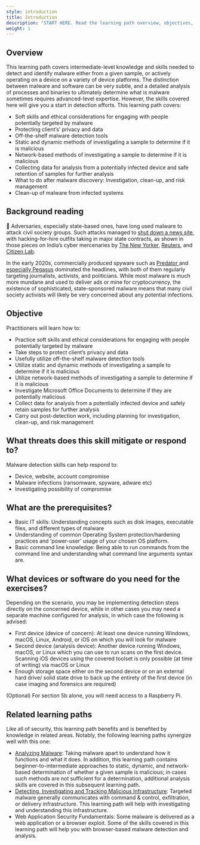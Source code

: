 ```yaml
---
style: introduction
title: Introduction
description: "START HERE. Read the learning path overview, objectives, associated threats, and prerequisites"
weight: 1
---
```


## Overview

This learning path covers intermediate-level knowledge and skills needed to detect and identify malware either from a given sample, or actively operating on a device on a variety of device platforms. The distinction between malware and software can be very subtle, and a detailed analysis of processes and binaries to ultimately determine what is malware sometimes requires advanced-level expertise. However, the skills covered here will give you a start in detection efforts. This learning path covers:

- Soft skills and ethical considerations for engaging with people potentially targeted by malware
- Protecting client’s’ privacy and data
- Off-the-shelf malware detection tools
- Static and dynamic methods of investigating a sample to determine if it is malicious
- Network-based methods of investigating a sample to determine if it is malicious
- Collecting data for analysis from a potentially infected device and safe retention of samples for further analysis
- What to do after malware discovery: Investigation, clean-up, and risk management
- Clean-up of malware from infected systems

## Background reading

📕 Adversaries, especially state-based ones, have long used malware to attack civil society groups. Such attacks managed to [shut down a news site](https://www.amnesty.org/en/latest/research/2016/12/how-a-hacking-campaign-helped-shut-down-an-award-winning-news-site/), with hacking-for-hire outfits taking in major state contracts, as shown in those pieces on India’s cyber mercenaries by [The New Yorker](https://www.newyorker.com/news/annals-of-crime/a-confession-exposes-indias-secret-hacking-industry), [Reuters](https://www.reuters.com/investigates/special-report/usa-hackers-litigation/), and [Citizen Lab](https://citizenlab.ca/2020/06/dark-basin-uncovering-a-massive-hack-for-hire-operation/).

In the early 2020s, commercially produced spyware such as [Predator ](https://eic.network/projects/predator-files.html)and [especially Pegasus](https://www.amnesty.org/en/latest/news/2022/03/the-pegasus-project-how-amnesty-tech-uncovered-the-spyware-scandal-new-video/) dominated the headlines, with both of them regularly targeting journalists, activists, and politicians. While most malware is much more mundane and used to deliver ads or mine for cryptocurrency, the existence of sophisticated, state-sponsored malware means that many civil society activists will likely be very concerned about any potential infections.

## Objective

Practitioners will learn how to:

- Practice soft skills and ethical considerations for engaging with people potentially targeted by malware
- Take steps to protect client’s privacy and data
- Usefully utilize off-the-shelf malware detection tools
- Utilize static and dynamic methods of investigating a sample to determine if it is malicious
- Utilize network-based methods of investigating a sample to determine if it is malicious
- Investigate Microsoft Office Documents to determine if they are potentially malicious
- Collect data for analysis from a potentially infected device and safely retain samples for further analysis
- Carry out post-detection work, including planning for investigation, clean-up, and risk management

## What threats does this skill mitigate or respond to?

Malware detection skills can help respond to:

- Device, website, account compromise
- Malware infections (ransomware, spyware, adware etc)
- Investigating possibility of compromise

## What are the prerequisites?

- Basic IT skills: Understanding concepts such as disk images, executable files, and different types of malware
- Understanding of common Operating System protection/hardening practices and ‘power-user’ usage of your chosen OS platform.
- Basic command line knowledge: Being able to run commands from the command line and understanding what command line arguments syntax are.

## What devices or software do you need for the exercises?

Depending on the scenario, you may be implementing detection steps directly on the concerned device, while in other cases you may need a separate machine configured for analysis, in which case the following is advised:

- First device (device of concern): At least one device running Windows, macOS, Linux, Android, or iOS on which you will look for malware
- Second device (analysis device): Another device running Windows, macOS, or Linux which you can use to run scans on the first device. Scanning iOS devices using the covered toolset is only possible (at time of writing) via macOS or Linux
- Enough storage space either on the second device or on an external hard drive/ solid state drive to back up the entirety of the first device (in case imaging and forensics are required)

(Optional) For section 5b alone, you will need access to a Raspberry Pi.

## Related learning paths

Like all of security, this learning path benefits and is benefited by knowledge in related areas. Notably, the following learning paths synergize well with this one:

- [Analyzing Malware](/en/learning-path/3/): Taking malware apart to understand how it functions and what it does. In addition, this learning path contains beginner-to-intermediate approaches to static, dynamic, and network-based determination of whether a given sample is malicious; in cases such methods are not sufficient for a determination, additional analysis skills are covered in this subsequent learning path.
- [Detecting, Investigating and Tracking Malicious Infrastructure](/en/learning-path/1/): Targeted malware generally communicates with command & control, exfiltration, or delivery infrastructure. This learning path will help with investigating and understanding this infrastructure.
- Web Application Security Fundamentals: Some malware is delivered as a web application or a browser exploit. Some of the skills covered in this learning path will help you with browser-based malware detection and analysis.
